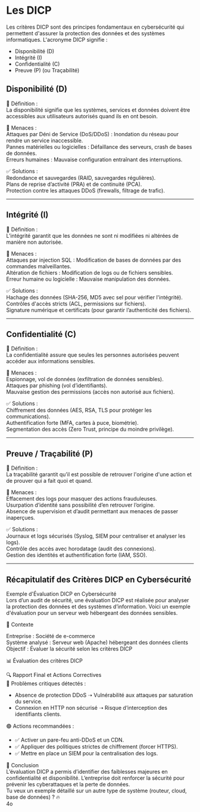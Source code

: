 # Les DICP

Les critères DICP sont des principes fondamentaux en cybersécurité qui permettent d'assurer la protection des données et des systèmes informatiques. L'acronyme DICP signifie :  
- Disponibilité (D)
- Intégrité (I)
- Confidentialité (C)
- Preuve (P) (ou Traçabilité)

## Disponibilité (D)

📌 Définition :  
La disponibilité signifie que les systèmes, services et données doivent être accessibles aux utilisateurs autorisés quand ils en ont besoin.  

🚨 Menaces :  
Attaques par Déni de Service (DoS/DDoS) : Inondation du réseau pour rendre un service inaccessible.  
Pannes matérielles ou logicielles : Défaillance des serveurs, crash de bases de données.  
Erreurs humaines : Mauvaise configuration entraînant des interruptions.  

✅ Solutions :  
Redondance et sauvegardes (RAID, sauvegardes régulières).  
Plans de reprise d’activité (PRA) et de continuité (PCA).  
Protection contre les attaques DDoS (firewalls, filtrage de trafic).  

---
## Intégrité (I)

📌 Définition :  
L’intégrité garantit que les données ne sont ni modifiées ni altérées de manière non autorisée.

🚨 Menaces :  
Attaques par injection SQL : Modification de bases de données par des commandes malveillantes.  
Altération de fichiers : Modification de logs ou de fichiers sensibles.  
Erreur humaine ou logicielle : Mauvaise manipulation des données.  

✅ Solutions :  
Hachage des données (SHA-256, MD5 avec sel pour vérifier l'intégrité).  
Contrôles d'accès stricts (ACL, permissions sur fichiers).  
Signature numérique et certificats (pour garantir l’authenticité des fichiers).  

---
## Confidentialité (C)

📌 Définition :  
La confidentialité assure que seules les personnes autorisées peuvent accéder aux informations sensibles.  

🚨 Menaces :  
Espionnage, vol de données (exfiltration de données sensibles).  
Attaques par phishing (vol d’identifiants).  
Mauvaise gestion des permissions (accès non autorisé aux fichiers).  

✅ Solutions :  
Chiffrement des données (AES, RSA, TLS pour protéger les communications).  
Authentification forte (MFA, cartes à puce, biométrie).  
Segmentation des accès (Zero Trust, principe du moindre privilège).  

---
## Preuve / Traçabilité (P)

📌 Définition :  
La traçabilité garantit qu’il est possible de retrouver l'origine d'une action et de prouver qui a fait quoi et quand.  

🚨 Menaces :  
Effacement des logs pour masquer des actions frauduleuses.  
Usurpation d’identité sans possibilité d’en retrouver l’origine.  
Absence de supervision et d’audit permettant aux menaces de passer inaperçues.  

✅ Solutions :  
Journaux et logs sécurisés (Syslog, SIEM pour centraliser et analyser les logs).  
Contrôle des accès avec horodatage (audit des connexions).  
Gestion des identités et authentification forte (IAM, SSO).  

---
## Récapitulatif des Critères DICP en Cybersécurité

Exemple d'Évaluation DICP en Cybersécurité  
Lors d’un audit de sécurité, une évaluation DICP est réalisée pour analyser la protection des données et des systèmes d’information. Voici un exemple d'évaluation pour un serveur web hébergeant des données sensibles.  

📌 Contexte

Entreprise : Société de e-commerce  
Système analysé : Serveur web (Apache) hébergeant des données clients  
Objectif : Évaluer la sécurité selon les critères DICP  

📊 Évaluation des critères DICP  

🔍 Rapport Final et Actions Correctives  
🔴 Problèmes critiques détectés :  
- Absence de protection DDoS ➝ Vulnérabilité aux attaques par saturation du service.  
- Connexion en HTTP non sécurisé ➝ Risque d’interception des identifiants clients.  
  
🟢 Actions recommandées :  
- ✅ Activer un pare-feu anti-DDoS et un CDN.
- ✅ Appliquer des politiques strictes de chiffrement (forcer HTTPS).
- ✅ Mettre en place un SIEM pour la centralisation des logs.  
  

📌 Conclusion  
L’évaluation DICP a permis d’identifier des faiblesses majeures en confidentialité et disponibilité. L’entreprise doit renforcer la sécurité pour prévenir les cyberattaques et la perte de données.  
Tu veux un exemple détaillé sur un autre type de système (routeur, cloud, base de données) ? 🔥  
4o
